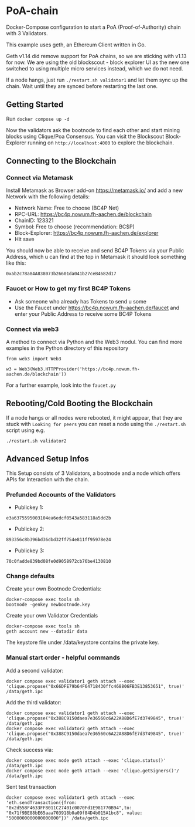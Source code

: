 # PoA-chain
Docker-Compose configuration to start a PoA (Proof-of-Authority) chain with 3 Validators.

This example uses geth, an Ethereum Client written in Go.

Geth v1.14 did remove support for PoA chains, so we are sticking with v1.13 for now.
We are using the old blockscout - block explorer UI as the new one switched to using multiple micro services instead, which we do not need.

If a node hangs, just run `./restart.sh validator1` and let them sync up the chain. Wait until they are synced before restarting the last one.

## Getting Started

Run `docker compose up -d`

Now the validators ask the bootnode to find each other and start mining blocks using Clique/Poa Consensus.
You can visit the Blockscout Block-Explorer running on `http://localhost:4000` to explore the blockchain.

## Connecting to the Blockchain
### Connect via Metamask

Install Metamask as Browser add-on https://metamask.io/ and add a new Network with the following details:


- Network Name: Free to choose (BC4P Net)
- RPC-URL: https://bc4p.nowum.fh-aachen.de/blockchain
- ChainID: 123321
- Symbol: Free to choose (recommendation: BC$P)
- Block-Explorer: https://bc4p.nowum.fh-aachen.de/explorer
- Hit save

You should now be able to receive and send BC4P Tokens via your Public Address, which u can find at the top in Metamask it should look something like this:

```
0xab2c78a84A838073b26601da041b27ceB4682d17
```

### Faucet or How to get my first BC4P Tokens

- Ask someone who already has Tokens to send u some
- Use the Faucet under https://bc4p.nowum.fh-aachen.de/faucet and enter your Public Address to receive some BC4P Tokens


### Connect via web3

A method to connect via Python and the Web3 modul. You can find more examples in the Python directory of this repository

```
from web3 import Web3

w3 = Web3(Web3.HTTPProvider('https://bc4p.nowum.fh-aachen.de/blockchain'))
```

For a further example, look into the `faucet.py`

## Rebooting/Cold Booting the Blockchain

If a node hangs or all nodes were rebooted, it might appear, that they are stuck with `Looking for peers` you can reset a node using the `./restart.sh` script using e.g.

```
./restart.sh validator2
```

## Advanced Setup Infos
This Setup consists of 3 Validators, a bootnode and a node which offers APIs for Interaction with the chain.

### Prefunded Accounts of the Validators

- Publickey 1: 
```
e3a6375595003104ea6edcf0543a583118a5dd2b
```
- Publickey 2: 
```
893356c8b396bd36dbd32ff754e811ff95978e24
```
- Publickey 3: 
```
70c0fadde839bd08fe0d9058972cb76be4130810
```
### Change defaults

Create your own Bootnode Credentials:
```
docker-compose exec tools sh
bootnode -genkey newbootnode.key
```

Create your own Validator Credentials
```
docker-compose exec tools sh
geth account new --datadir data
```

The keystore file under /data/keystore contains the private key.



### Manual start order - helpful commands

Add a second validator:
```
docker compose exec validator1 geth attach --exec 'clique.propose("0x66DFE79b64F64718430ffc468806FB3E13853651", true)' /data/geth.ipc 
```

Add the third validator:
```
docker compose exec validator1 geth attach --exec 'clique.propose("0x388C9150daea7e36560c6A22A88D6fE7d3749845", true)' /data/geth.ipc
docker compose exec validator2 geth attach --exec 'clique.propose("0x388C9150daea7e36560c6A22A88D6fE7d3749845", true)' /data/geth.ipc
```

Check success via:
```
docker compose exec node geth attach --exec 'clique.status()' /data/geth.ipc
docker compose exec node geth attach --exec 'clique.getSigners()'/ /data/geth.ipc 
```
Sent test transaction
```
docker compose exec validator1 geth attach --exec 'eth.sendTransaction({from: "0x2d558F4633FF8011C27401c0070Fd1E981770B94",to: "0x71f9BE88bE65aaa703918b0a09f84D4b015A1bc8", value: "5000000000000000000"})' /data/geth.ipc 
```
